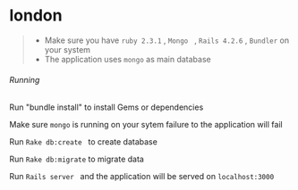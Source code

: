 # london 
 > * Make sure you have ```ruby 2.3.1``` , ```Mongo ``` , ```Rails 4.2.6``` , ```Bundler``` on your system
 > * The application uses ```mongo``` as main database
 
 ###### Running 
 
 Run "bundle install" to install Gems or dependencies 
 
 Make sure ```mongo``` is running on your sytem failure to the application will fail
 
 Run ```Rake db:create ``` to create database 
 
 Run ```Rake db:migrate``` to migrate data
 
 Run ```Rails server ``` and the application will be served on ```localhost:3000```
